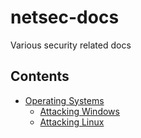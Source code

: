# netsec-docs
Various security related docs

## Contents

- [Operating Systems](./operating_systems)
	- [Attacking Windows](./operating_systems/attacking-windows.md)
	- [Attacking Linux](./operating_systems/attacking-linux.md)

